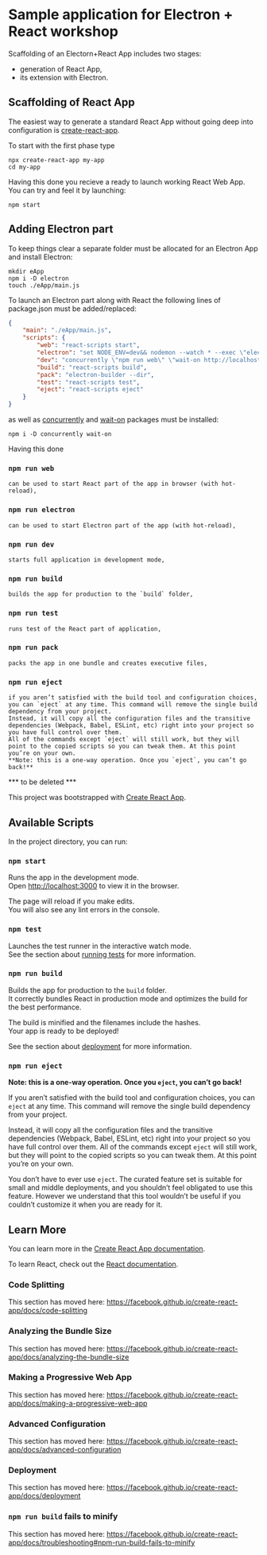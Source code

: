 # Sample application for Electron + React workshop


Scaffolding of an Electorn+React App includes two stages:
- generation of React App,
- its extension with Electron.

## Scaffolding of React App

The easiest way to generate a standard React App without going deep into configuration is [create-react-app](https://github.com/facebook/create-react-app).

To start with the first phase type

```
npx create-react-app my-app
cd my-app
```

Having this done you recieve a ready to launch working React Web App. You can try and feel it by launching:

```
npm start
```

## Adding Electron part

To keep things clear a separate folder must be allocated for an Electron App and install Electron:
```
mkdir eApp
npm i -D electron
touch ./eApp/main.js
```
To launch an Electron part along with React the following lines of package.json must be added/replaced:

```json
{
    "main": "./eApp/main.js",
    "scripts": {
        "web": "react-scripts start",
        "electron": "set NODE_ENV=dev&& nodemon --watch * --exec \"electron .\"",
        "dev": "concurrently \"npm run web\" \"wait-on http://localhost:3000 && npm run electron\"",
        "build": "react-scripts build",
        "pack": "electron-builder --dir",
        "test": "react-scripts test",
        "eject": "react-scripts eject"
    }
}
```
as well as [concurrently](https://www.npmjs.com/package/concurrently) and [wait-on](https://www.npmjs.com/package/wait-on) packages must be installed:
```
npm i -D concurrently wait-on
```


Having this done 

### `npm run web` 
	can be used to start React part of the app in browser (with hot-reload),

### `npm run electron` 
	can be used to start Electron part of the app (with hot-reload),

### `npm run dev` 
	starts full application in development mode,

### `npm run build`
	builds the app for production to the `build` folder,	

### `npm run test`
	runs test of the React part of application,	
	
### `npm run pack`
	packs the app in one bundle and creates executive files,	
	
### `npm run eject`
	if you aren’t satisfied with the build tool and configuration choices, you can `eject` at any time. This command will remove the single build dependency from your project.
	Instead, it will copy all the configuration files and the transitive dependencies (Webpack, Babel, ESLint, etc) right into your project so you have full control over them. 
	All of the commands except `eject` will still work, but they will point to the copied scripts so you can tweak them. At this point you’re on your own.
	**Note: this is a one-way operation. Once you `eject`, you can’t go back!**
	

*** to be deleted ***	
	
This project was bootstrapped with [Create React App](https://github.com/facebook/create-react-app).

## Available Scripts

In the project directory, you can run:

### `npm start`

Runs the app in the development mode.<br>
Open [http://localhost:3000](http://localhost:3000) to view it in the browser.

The page will reload if you make edits.<br>
You will also see any lint errors in the console.

### `npm test`

Launches the test runner in the interactive watch mode.<br>
See the section about [running tests](https://facebook.github.io/create-react-app/docs/running-tests) for more information.

### `npm run build`

Builds the app for production to the `build` folder.<br>
It correctly bundles React in production mode and optimizes the build for the best performance.

The build is minified and the filenames include the hashes.<br>
Your app is ready to be deployed!

See the section about [deployment](https://facebook.github.io/create-react-app/docs/deployment) for more information.

### `npm run eject`

**Note: this is a one-way operation. Once you `eject`, you can’t go back!**

If you aren’t satisfied with the build tool and configuration choices, you can `eject` at any time. This command will remove the single build dependency from your project.

Instead, it will copy all the configuration files and the transitive dependencies (Webpack, Babel, ESLint, etc) right into your project so you have full control over them. All of the commands except `eject` will still work, but they will point to the copied scripts so you can tweak them. At this point you’re on your own.

You don’t have to ever use `eject`. The curated feature set is suitable for small and middle deployments, and you shouldn’t feel obligated to use this feature. However we understand that this tool wouldn’t be useful if you couldn’t customize it when you are ready for it.

## Learn More

You can learn more in the [Create React App documentation](https://facebook.github.io/create-react-app/docs/getting-started).

To learn React, check out the [React documentation](https://reactjs.org/).

### Code Splitting

This section has moved here: https://facebook.github.io/create-react-app/docs/code-splitting

### Analyzing the Bundle Size

This section has moved here: https://facebook.github.io/create-react-app/docs/analyzing-the-bundle-size

### Making a Progressive Web App

This section has moved here: https://facebook.github.io/create-react-app/docs/making-a-progressive-web-app

### Advanced Configuration

This section has moved here: https://facebook.github.io/create-react-app/docs/advanced-configuration

### Deployment

This section has moved here: https://facebook.github.io/create-react-app/docs/deployment

### `npm run build` fails to minify

This section has moved here: https://facebook.github.io/create-react-app/docs/troubleshooting#npm-run-build-fails-to-minify
